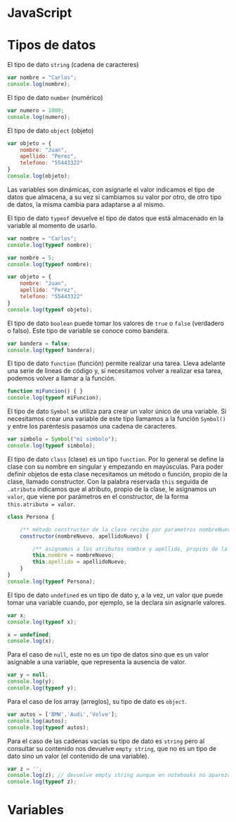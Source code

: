 # JavaScript


# Tipos de datos


El tipo de dato `string` (cadena de caracteres)


```js
var nombre = "Carlos";
console.log(nombre);
```

El tipo de dato `number` (numérico)


```js
var numero = 1000;
console.log(numero);
```

El tipo de dato `object` (objeto)


```js
var objeto = {
    nombre: "Juan",
    apellido: "Perez",
    telefono: "55443322"
}
console.log(objeto);
```

Las variables son dinámicas, con asignarle el valor indicamos el tipo de datos que almacena, a su vez si cambiamos su valor por otro, de otro tipo de datos, la misma cambia para adaptarse a al mismo.

El tipo de dato `typeof` devuelve el tipo de datos que está almacenado en la variable al momento de usarlo.


```js
var nombre = "Carlos";
console.log(typeof nombre);

var nombre = 5;
console.log(typeof nombre);

var objeto = {
    nombre: "Juan",
    apellido: "Perez",
    telefono: "55443322"
}
console.log(typeof objeto);
```

El tipo de dato `boolean` puede tomar los valores de `true` o `false` (verdadero o falso). Este tipo de variable se conoce como bandera.


```js
var bandera = false;
console.log(typeof bandera);
```

El tipo de dato `function` (función) permite realizar una tarea. Lleva adelante una serie de lineas de código y, si necesitamos volver a realizar esa tarea, podemos volver a llamar a la función.


```js
function miFuncion() { }
console.log(typeof miFuncion);
```

El tipo de dato `Symbol` se utiliza para crear un valor único de una variable. Si necesitamos crear una variable de este tipo llamamos a la función `Symbol()` y entre los paréntesis pasamos una cadena de caracteres.


```js
var simbolo = Symbol("mi simbolo");
console.log(typeof simbolo);
```

El tipo de dato `class` (clase) es un tipo `function`. Por lo general se define la clase con su nombre en singular y empezando en mayúsculas. Para poder definir objetos de esta clase necesitamos un método o función, propio de la clase, llamado constructor. Con la palabra reservada `this` seguida de `.atributo` indicamos que al atributo, propio de la clase, le asignamos un `valor`, que viene por parámetros en el constructor, de la forma `this.atributo = valor`.


```js
class Persona {

	/** método constructor de la clase recibe por parametros nombreNuevo, apellidoNuevo */
	constructor(nombreNuevo, apellidoNuevo) {

		/** asignamos a los atributos nombre y apellido, propios de la clase, lo que llega por parametro */
		this.nombre = nombreNuevo;
		this.apellido = apellidoNuevo;
	}
}
console.log(typeof Persona);
```

El tipo de dato `undefined` es un tipo de dato y, a la vez, un valor que puede tomar una variable cuando, por ejemplo, se la declara sin asignarle valores.

```js
var x;
console.log(typeof x);

x = undefined;
console.log(x);
```

Para el caso de `null`, este no es un tipo de datos sino que es un valor asignable a una variable, que representa la ausencia de valor.

```js
var y = null;
console.log(y);
console.log(typeof y);
```

Para el caso de los array (arreglos), su tipo de dato es `object`.

```js
var autos = ['BMW','Audi','Volvo'];
console.log(autos);
console.log(typeof autos);
```

Para el caso de las cadenas vacías su tipo de dato es `string` pero al consultar su contenido nos devuelve `empty string`, que no es un tipo de dato sino un valor (el contenido de una variable).

```js
var z = '';
console.log(z); // devuelve empty string aunque en notebooks no aparezca así
console.log(typeof z);
```

# Variables
